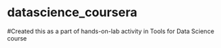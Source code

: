 # datascience_coursera
#Created this as a part of hands-on-lab activity in Tools for Data Science course
